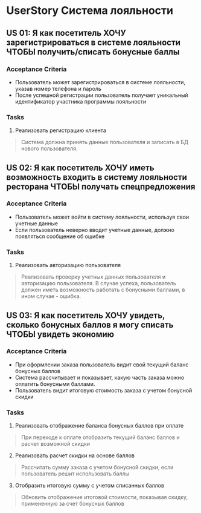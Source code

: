 # UserStory Система лояльности

## US 01: Я как посетитель ХОЧУ зарегистрироваться в системе лояльности ЧТОБЫ получить/списать бонусные баллы
### Acceptance Criteria 
- Пользователь может зарегистрироваться в системе лояльности, указав номер телефона и пароль
- После успешной регистрации пользователь получает уникальный идентификатор участника программы лояльности

### Tasks
1. Реализовать регистрацию клиента
> Система должна принять данные пользователя и записать в БД нового пользователя.   

## US 02: Я как посетитель ХОЧУ иметь возможность входить в систему лояльности ресторана ЧТОБЫ получать спецпредложения
### Acceptance Criteria 
- Пользователь может войти в систему лояльности, используя свои учетные данные
- Если пользователь неверно вводит учетные данные, должно появляться сообщение об ошибке

### Tasks
1. Реализовать авторизацию пользователя
> Реализовать проверку учетных данных пользователя и авторизацию пользователя. В случае успеха, пользователь должен иметь возможность работать с бонусными баллами, в ином случае - ошибка.

## US 03: Я как посетитель ХОЧУ увидеть, сколько бонусных баллов я могу списать ЧТОБЫ увидеть экономию
### Acceptance Criteria 
- При оформлении заказа пользователь видит свой текущий баланс бонусных баллов
- Система рассчитывает и показывает, какую часть заказа можно оплатить бонусными баллами.
- Пользователь видит итоговую стоимость заказа с учетом бонусной скидки

### Tasks
1. Реализовать отображение баланса бонусных баллов при оплате
> При переходе к оплате отобразить текущий баланс баллов и расчет возможной скидки
2. Реализовать расчет скидки на основе баллов
> Рассчитать сумму заказа с учетом бонусной скидки, если пользователь решит использовать баллы
3. Отобразить итоговую сумму с учетом списанных баллов
> Обновить отображение итоговой стоимости, показывая скидку, примененную за счет бонусных баллов